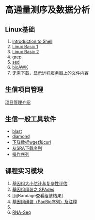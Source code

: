 # 高通量测序及数据分析  

## Linux基础  
1. [Introduction to Shell](https://github.com/hnnd/NGS/blob/master/linux/intro.md)
1. [Linux Basic 1](https://github.com/hnnd/NGS/blob/master/linux/basic_1.md)
2. [Linux Basic 2](https://github.com/hnnd/NGS/blob/master/linux/basic_2.md)
3. [grep](https://github.com/hnnd/NGS/blob/master/linux/grep.md)
4. [sed](https://github.com/hnnd/NGS/blob/master/linux/sed.md)
5. [bioAWK](https://github.com/hnnd/NGS/blob/master/linux/bioawk.md)
6. [无需下载，显示远程服务器上的文件内容](https://github.com/hnnd/NGS/blob/master/linux/remote_view.md)

## 生信项目管理  
[项目管理介绍](https://github.com/hnnd/NGS/blob/master/pm/intro.md)

## 生信一般工具软件
* [blast](https://github.com/hnnd/NGS/blob/master/tools/blast.md)
* [diamond](https://github.com/hnnd/NGS/blob/master/tools/diamond.md)
* [下载数据wget和curl](https://github.com/hnnd/NGS/blob/master/tools/wget.md)
* [从SRA下载序列](https://github.com/hnnd/NGS/blob/master/tools/sra.md)
* [操作序列](https://github.com/hnnd/NGS/blob/master/tools/fasta.md)

## 课程实习模块  
1. [基因组大小估计与复杂性评估](https://github.com/hnnd/NGS/blob/master/genome/genomescope.md)
2. [基因组组装之  SPAdes](https://github.com/hnnd/NGS/blob/master/genome/spades.md)
3. [用Bandage查看组装结果]
3. [基因组组装（PacBio序列）及注释](https://github.com/hnnd/NGS/blob/master/pacbio_assem.md)  
4.
5. [RNA-Seq](https://github.com/hnnd/NGS/blob/master/RNA-Seq.md)  
